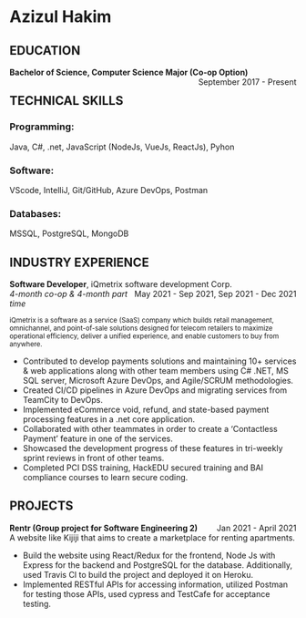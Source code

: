 # Azizul Hakim

## EDUCATION
**Bachelor of Science, Computer Science Major (Co-op Option)**
<span style="float: right;">September 2017 - Present</span>

## TECHNICAL SKILLS

### Programming: 
Java, C#, .net, JavaScript (NodeJs, VueJs, ReactJs), Pyhon
### Software: 
VScode, IntelliJ, Git/GitHub, Azure DevOps, Postman
### Databases: 
MSSQL, PostgreSQL, MongoDB

## INDUSTRY EXPERIENCE
**Software Developer**, iQmetrix software development Corp.
<span style="float: right;">May 2021 - Sep 2021, Sep 2021 - Dec 2021</span>  
*4-month co-op & 4-month part time*  

<small>iQmetrix is a software as a service (SaaS) company which builds retail management, omnichannel, and point-of-sale
solutions designed for telecom retailers to maximize operational efficiency, deliver a unified experience, and enable
customers to buy from anywhere.</small>
- Contributed to develop payments solutions and maintaining 10+ services & web applications along with other
team members using C# .NET, MS SQL server, Microsoft Azure DevOps, and Agile/SCRUM methodologies.
- Created CI/CD pipelines in Azure DevOps and migrating services from TeamCity to DevOps.
- Implemented eCommerce void, refund, and state-based payment processing features in a .net core application.
- Collaborated with other teammates in order to create a ‘Contactless Payment’ feature in one of the services.
- Showcased the development progress of these features in tri-weekly sprint reviews in front of other teams.
- Completed PCI DSS training, HackEDU secured training and BAI compliance courses to learn secure coding.

## PROJECTS
**Rentr (Group project for Software Engineering 2)**	<span style="float: right;">Jan 2021 - April 2021</span>  
A website like Kijiji that aims to create a marketplace for renting apartments. 
- Build the website using React/Redux for the frontend, Node Js with Express for the backend and PostgreSQL for
the database. Additionally, used Travis CI to build the project and deployed it on Heroku.
- Implemented RESTful APIs for accessing information, utilized Postman for testing those APIs, used cypress and
TestCafe for acceptance testing.
